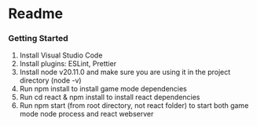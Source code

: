 # Readme

### Getting Started

1. Install Visual Studio Code
2. Install plugins: ESLint, Prettier
3. Install node v20.11.0 and make sure you are using it in the project directory (node -v)
4. Run npm install to install game mode dependencies
5. Run cd react & npm install to install react dependencies
6. Run npm start (from root directory, not react folder) to start both game mode node process and react webserver
